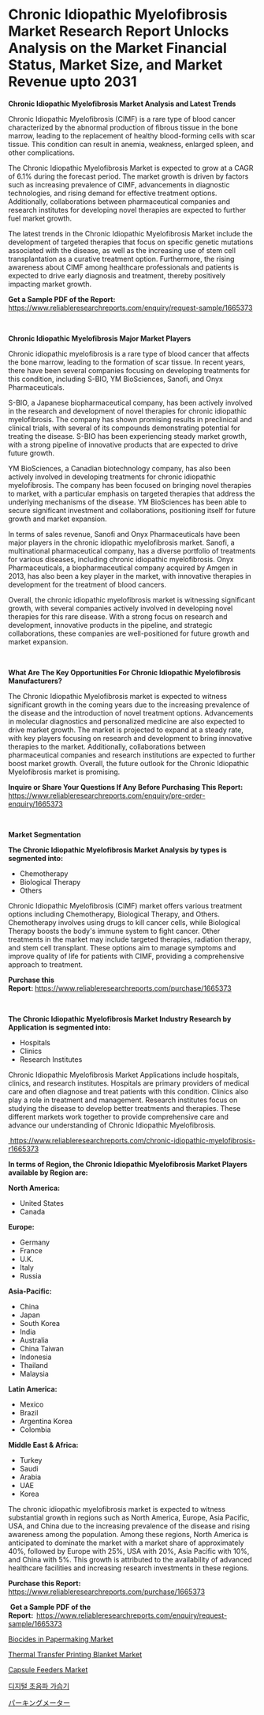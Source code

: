 <p><h1>Chronic Idiopathic Myelofibrosis Market Research Report Unlocks Analysis on the Market Financial Status, Market Size, and Market Revenue upto 2031</h1></p><p><strong>Chronic Idiopathic Myelofibrosis Market Analysis and Latest Trends</strong></p>
<p><p>Chronic Idiopathic Myelofibrosis (CIMF) is a rare type of blood cancer characterized by the abnormal production of fibrous tissue in the bone marrow, leading to the replacement of healthy blood-forming cells with scar tissue. This condition can result in anemia, weakness, enlarged spleen, and other complications.</p><p>The Chronic Idiopathic Myelofibrosis Market is expected to grow at a CAGR of 6.1% during the forecast period. The market growth is driven by factors such as increasing prevalence of CIMF, advancements in diagnostic technologies, and rising demand for effective treatment options. Additionally, collaborations between pharmaceutical companies and research institutes for developing novel therapies are expected to further fuel market growth.</p><p>The latest trends in the Chronic Idiopathic Myelofibrosis Market include the development of targeted therapies that focus on specific genetic mutations associated with the disease, as well as the increasing use of stem cell transplantation as a curative treatment option. Furthermore, the rising awareness about CIMF among healthcare professionals and patients is expected to drive early diagnosis and treatment, thereby positively impacting market growth.</p></p>
<p><strong>Get a Sample PDF of the Report:&nbsp;</strong> <a href="https://www.reliableresearchreports.com/enquiry/request-sample/1665373">https://www.reliableresearchreports.com/enquiry/request-sample/1665373</a></p>
<p>&nbsp;</p>
<p><strong>Chronic Idiopathic Myelofibrosis Major Market Players</strong></p>
<p><p>Chronic idiopathic myelofibrosis is a rare type of blood cancer that affects the bone marrow, leading to the formation of scar tissue. In recent years, there have been several companies focusing on developing treatments for this condition, including S-BIO, YM BioSciences, Sanofi, and Onyx Pharmaceuticals.</p><p>S-BIO, a Japanese biopharmaceutical company, has been actively involved in the research and development of novel therapies for chronic idiopathic myelofibrosis. The company has shown promising results in preclinical and clinical trials, with several of its compounds demonstrating potential for treating the disease. S-BIO has been experiencing steady market growth, with a strong pipeline of innovative products that are expected to drive future growth.</p><p>YM BioSciences, a Canadian biotechnology company, has also been actively involved in developing treatments for chronic idiopathic myelofibrosis. The company has been focused on bringing novel therapies to market, with a particular emphasis on targeted therapies that address the underlying mechanisms of the disease. YM BioSciences has been able to secure significant investment and collaborations, positioning itself for future growth and market expansion.</p><p>In terms of sales revenue, Sanofi and Onyx Pharmaceuticals have been major players in the chronic idiopathic myelofibrosis market. Sanofi, a multinational pharmaceutical company, has a diverse portfolio of treatments for various diseases, including chronic idiopathic myelofibrosis. Onyx Pharmaceuticals, a biopharmaceutical company acquired by Amgen in 2013, has also been a key player in the market, with innovative therapies in development for the treatment of blood cancers.</p><p>Overall, the chronic idiopathic myelofibrosis market is witnessing significant growth, with several companies actively involved in developing novel therapies for this rare disease. With a strong focus on research and development, innovative products in the pipeline, and strategic collaborations, these companies are well-positioned for future growth and market expansion.</p></p>
<p>&nbsp;</p>
<p><strong>What Are The Key Opportunities For Chronic Idiopathic Myelofibrosis Manufacturers?</strong></p>
<p><p>The Chronic Idiopathic Myelofibrosis market is expected to witness significant growth in the coming years due to the increasing prevalence of the disease and the introduction of novel treatment options. Advancements in molecular diagnostics and personalized medicine are also expected to drive market growth. The market is projected to expand at a steady rate, with key players focusing on research and development to bring innovative therapies to the market. Additionally, collaborations between pharmaceutical companies and research institutions are expected to further boost market growth. Overall, the future outlook for the Chronic Idiopathic Myelofibrosis market is promising.</p></p>
<p><strong>Inquire or Share Your Questions If Any Before Purchasing This Report:</strong> <a href="https://www.reliableresearchreports.com/enquiry/pre-order-enquiry/1665373">https://www.reliableresearchreports.com/enquiry/pre-order-enquiry/1665373</a></p>
<p>&nbsp;</p>
<p><strong>Market Segmentation</strong></p>
<p><strong>The Chronic Idiopathic Myelofibrosis Market Analysis by types is segmented into:</strong></p>
<p><ul><li>Chemotherapy</li><li>Biological Therapy</li><li>Others</li></ul></p>
<p><p>Chronic Idiopathic Myelofibrosis (CIMF) market offers various treatment options including Chemotherapy, Biological Therapy, and Others. Chemotherapy involves using drugs to kill cancer cells, while Biological Therapy boosts the body's immune system to fight cancer. Other treatments in the market may include targeted therapies, radiation therapy, and stem cell transplant. These options aim to manage symptoms and improve quality of life for patients with CIMF, providing a comprehensive approach to treatment.</p></p>
<p><strong>Purchase this Report:&nbsp;</strong><a href="https://www.reliableresearchreports.com/purchase/1665373">https://www.reliableresearchreports.com/purchase/1665373</a></p>
<p>&nbsp;</p>
<p><strong>The Chronic Idiopathic Myelofibrosis Market Industry Research by Application is segmented into:</strong></p>
<p><ul><li>Hospitals</li><li>Clinics</li><li>Research Institutes</li></ul></p>
<p><p>Chronic Idiopathic Myelofibrosis Market Applications include hospitals, clinics, and research institutes. Hospitals are primary providers of medical care and often diagnose and treat patients with this condition. Clinics also play a role in treatment and management. Research institutes focus on studying the disease to develop better treatments and therapies. These different markets work together to provide comprehensive care and advance our understanding of Chronic Idiopathic Myelofibrosis.</p></p>
<p><a href="https://www.reliableresearchreports.com/chronic-idiopathic-myelofibrosis-r1665373">&nbsp;https://www.reliableresearchreports.com/chronic-idiopathic-myelofibrosis-r1665373</a></p>
<p><strong>In terms of Region, the Chronic Idiopathic Myelofibrosis Market Players available by Region are:</strong></p>
<p>
    <p> <strong> North America: </strong>
        <ul>
            <li>United States</li>
            <li>Canada</li>
        </ul>
        </p> 
    <p> <strong> Europe: </strong>
        <ul>
            <li>Germany</li>
            <li>France</li>
            <li>U.K.</li>
            <li>Italy</li>
            <li>Russia</li>
        </ul>
        </p> 
    <p> <strong> Asia-Pacific: </strong>
        <ul>
            <li>China</li>
            <li>Japan</li>
            <li>South Korea</li>
            <li>India</li>
            <li>Australia</li>
            <li>China Taiwan</li>
            <li>Indonesia</li>
            <li>Thailand</li>
            <li>Malaysia</li>
        </ul>
        </p> 
    <p> <strong> Latin America: </strong>
        <ul>
            <li>Mexico</li>
            <li>Brazil</li>
            <li>Argentina Korea</li>
            <li>Colombia</li>
        </ul>
        </p> 
    <p> <strong> Middle East & Africa: </strong>
        <ul>
            <li>Turkey</li>
            <li>Saudi</li>
            <li>Arabia</li>
            <li>UAE</li>
            <li>Korea</li>
        </ul>
    </p>
    </p>
<p><p>The chronic idiopathic myelofibrosis market is expected to witness substantial growth in regions such as North America, Europe, Asia Pacific, USA, and China due to the increasing prevalence of the disease and rising awareness among the population. Among these regions, North America is anticipated to dominate the market with a market share of approximately 40%, followed by Europe with 25%, USA with 20%, Asia Pacific with 10%, and China with 5%. This growth is attributed to the availability of advanced healthcare facilities and increasing research investments in these regions.</p></p>
<p><strong>Purchase this Report: </strong><a href="https://www.reliableresearchreports.com/purchase/1665373">https://www.reliableresearchreports.com/purchase/1665373</a></p>
<p>&nbsp;<strong>Get a Sample PDF of the Report:&nbsp;&nbsp;</strong><a href="https://www.reliableresearchreports.com/enquiry/request-sample/1665373">https://www.reliableresearchreports.com/enquiry/request-sample/1665373</a></p>
<p><strong></strong></p>
<p><p><a href="https://www.linkedin.com/pulse/global-biocides-papermaking-market-product-type-application-region-pysrc?trackingId=QV4gkuUP0riI0yQMhzgKzQ%3D%3D">Biocides in Papermaking Market</a></p><p><a href="https://www.linkedin.com/pulse/in-depth-analysis-global-thermal-transfer-printing-3hwbc?trackingId=QRCa%2F7eKIsWH8EvaMEPKng%3D%3D">Thermal Transfer Printing Blanket Market</a></p><p><a href="https://github.com/mateobossinovero/Market-Research-Report-List-1/blob/main/capsule-feeders-market.md">Capsule Feeders Market</a></p><p><a href="https://github.com/joyliyu/Market-Research-Report-List-1/blob/main/3151657179031.md">디지털 초음파 가습기</a></p><p><a href="https://github.com/bucuel854722/Market-Research-Report-List-2/blob/main/1310449165871.md">パーキングメーター</a></p></p>